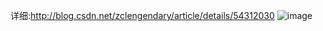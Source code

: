详细:http://blog.csdn.net/zclengendary/article/details/54312030
![image](https://github.com/ZCLegendary/WXNews/raw/master/show.gif)
